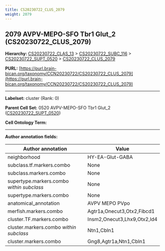 ```yaml
---
title: CS20230722_CLUS_2079
weight: 2079
---
```

## 2079 AVPV-MEPO-SFO Tbr1 Glut_2 (CS20230722_CLUS_2079)
<b>Hierarchy: </b>
[CS20230722_CLAS_13](../CS20230722_CLAS_13) >
[CS20230722_SUBC_116](../CS20230722_SUBC_116) >
[CS20230722_SUPT_0520](../CS20230722_SUPT_0520) >
[CS20230722_CLUS_2079](../CS20230722_CLUS_2079)

**PURL:** [https://purl.brain-bican.org/taxonomy/CCN20230722/CS20230722_CLUS_2079](https://purl.brain-bican.org/taxonomy/CCN20230722/CS20230722_CLUS_2079)

---


**Labelset:** cluster (Rank: 0)

**Parent Cell Set:** 0520 AVPV-MEPO-SFO Tbr1 Glut_2 ([CS20230722_SUPT_0520](../CS20230722_SUPT_0520))



**Cell Ontology Term:** 

[MARKER GENES.]: #


---

[TRANSFERRED ANNOTATIONS.]: #


[AUTHOR ANNOTATION FIELDS.]: #


**Author annotation fields:**

| Author annotation | Value |
|-------------------|-------|
|neighborhood|HY-EA-Glut-GABA|
|subclass.tf.markers.combo|None|
|subclass.markers.combo|None|
|supertype.markers.combo _within subclass_|None|
|supertype.markers.combo|None|
|anatomical_annotation|AVPV MEPO PVpo|
|merfish.markers.combo|Agtr1a,Onecut3,Otx2,Fibcd1|
|cluster.TF.markers.combo|Insm2,Onecut3,Lhx9,Otx2,Id4|
|cluster.markers.combo _within subclass_|Ntn1,Cbln1|
|cluster.markers.combo|Gng8,Agtr1a,Ntn1,Cbln1|
